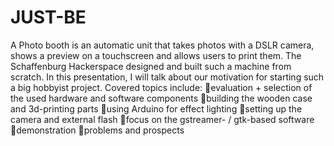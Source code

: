 # JUST-BE
A Photo booth is an automatic unit that takes photos with a DSLR camera, shows a preview on a touchscreen and allows users to print them. The Schaffenburg Hackerspace designed and built such a machine from scratch. In this presentation, I will talk about our motivation for starting such a big hobbyist project. Covered topics include: evaluation + selection of the used hardware and software components building the wooden case and 3d-printing parts using Arduino for effect lighting setting up the camera and external flash focus on the gstreamer- / gtk-based software demonstration problems and prospects
